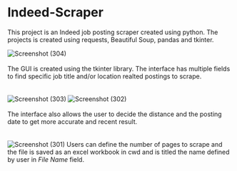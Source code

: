 # Indeed-Scraper

This project is an Indeed job posting scraper created using python. The projects is created using requests, Beautiful Soup, pandas and tkinter. <br/>

![Screenshot (304)](https://user-images.githubusercontent.com/83378929/147377316-71e23a56-df9c-4aee-a383-89b9495dbf63.png)
<br/>
<br/>
The GUI is created using the tkinter library. The interface has multiple fields to find specific job title and/or location realted postings to scrape. 
<br/>
<br/>
<br/>
![Screenshot (303)](https://user-images.githubusercontent.com/83378929/147377319-75d34231-2025-432b-83fd-035d8b9e01cd.png)
![Screenshot (302)](https://user-images.githubusercontent.com/83378929/147377321-acec6921-a111-466c-9f03-313229a06d58.png)
<br/>
<br/>
The interface also allows the user to decide the distance and the posting date to get more accurate and recent result. 
<br/>
<br/>
<br/>
![Screenshot (301)](https://user-images.githubusercontent.com/83378929/147377326-9880297b-9686-4926-b38a-e89d8911ecc3.png)
Users can define the number of pages to scrape and the file is saved as an excel workbook in cwd and is titled the name defined by user in *File Name* field.

